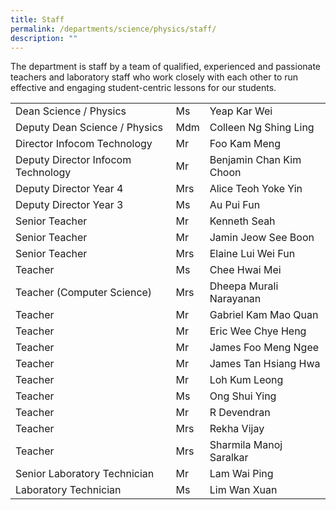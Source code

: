 ```yaml
---
title: Staff
permalink: /departments/science/physics/staff/
description: ""
---
```

The department is staff by a team of qualified, experienced and passionate teachers and laboratory staff who work closely with each other to run effective and engaging student-centric lessons for our students.

|                                    |     |                         |
|------------------------------------|-----|-------------------------|
| Dean Science / Physics             | Ms  | Yeap Kar Wei            |
| Deputy Dean Science / Physics      | Mdm | Colleen Ng Shing Ling   |
| Director Infocom Technology        | Mr  | Foo Kam Meng            |
| Deputy Director Infocom Technology | Mr  | Benjamin Chan Kim Choon |
| Deputy Director Year 4             | Mrs | Alice Teoh Yoke Yin     |
| Deputy Director Year 3             | Ms  | Au Pui Fun              |
| Senior Teacher                     | Mr  | Kenneth Seah            |
| Senior Teacher                     | Mr  | Jamin Jeow See Boon     |
| Senior Teacher                     | Mrs | Elaine Lui Wei Fun      |
| Teacher                            | Ms  | Chee Hwai Mei           |
| Teacher (Computer Science)         | Mrs | Dheepa Murali Narayanan |
| Teacher                            | Mr  | Gabriel Kam Mao Quan    |
| Teacher                            | Mr  | Eric Wee Chye Heng      |
| Teacher                            | Mr  | James Foo Meng Ngee     |
| Teacher                            | Mr  | James Tan Hsiang Hwa    |
| Teacher                            | Mr  | Loh Kum Leong           |
| Teacher                            | Ms  | Ong Shui Ying           |
| Teacher                            | Mr  | R Devendran             |
| Teacher                            | Mrs | Rekha Vijay             |
| Teacher                            | Mrs | Sharmila Manoj Saralkar |
| Senior Laboratory Technician              | Mr  | Lam Wai Ping            |
| Laboratory Technician              | Ms  | Lim Wan Xuan            |